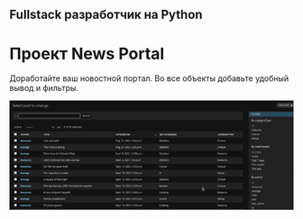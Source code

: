 ## Fullstack разработчик на Python

# Проект News Portal

Доработайте ваш новостной портал. Во все объекты добавьте удобный вывод и фильтры.

![Screenshot](D11.png)
